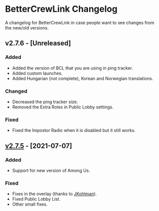 # BetterCrewLink Changelog

A changelog for BetterCrewLink in case people want to see changes from the new/old versions.

## v2.7.6 - [Unreleased]

### Added

- Added the version of BCL that you are using in ping tracker.
- Added custom launches.
- Added Hungarian (not complete), Korean and Norwegian translations.

### Changed

- Decreased the ping tracker size.
- Removed the Extra Roles in Public Lobby settings.

### Fixed

- Fixed the Impostor Radio when it is disabled but it still works.

## [v2.7.5](https://github.com/OhMyGuus/BetterCrewLink/releases/tag/v2.7.5) - [2021-07-07]

### Added

- Support for new version of Among Us.

### Fixed

- Fixes in the overlay (thanks to [JKohlman](https://github.com/JKohlman)).
- Fixed Public Lobby List.
- Other small fixes.
